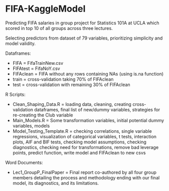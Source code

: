 # FIFA-KaggleModel
Predicting FIFA salaries in group project for Statistics 101A at UCLA which scored in top 10 of all groups across three lectures. 

Selecting predictors from dataset of 79 variables, prioritizing simplicity and model validity. 

Dataframes:
  * FIFA = FifaTrainNew.csv
  * FIFAtest = FifaNoY.csv
  * FIFAclean = FIFA without any rows containing NAs (using is.na function)
  * train = cross-validation taking 70% of FIFAclean
  * test = cross-validation with remaining 30% of FIFAclean
  
R Scripts:
  * Clean_Shaping_Data.R = loading data, cleaning, creating cross-validation dataframes, final list of new/dummy variables, strategies for re-creating the Club variable
  * Main_Models.R = Some transformation variables, initial potential dummy variables, models 
  * Model_Testing_Template.R = checking correlations, single variable regressions, visualization of categorical variables, t tests, interaction plots, AIF and BIF tests, checking model assumptions, checking diagnostics, checking need for transformations, remove bad leverage points, predict function, write model and FIFAclean to new csvs
  
Word Documents:
  * Lec1_GroupP_FinalPaper = Final report co-authored by all four group members detailing the process and methodology ending with our final model, its diagnostics, and its limitations. 
